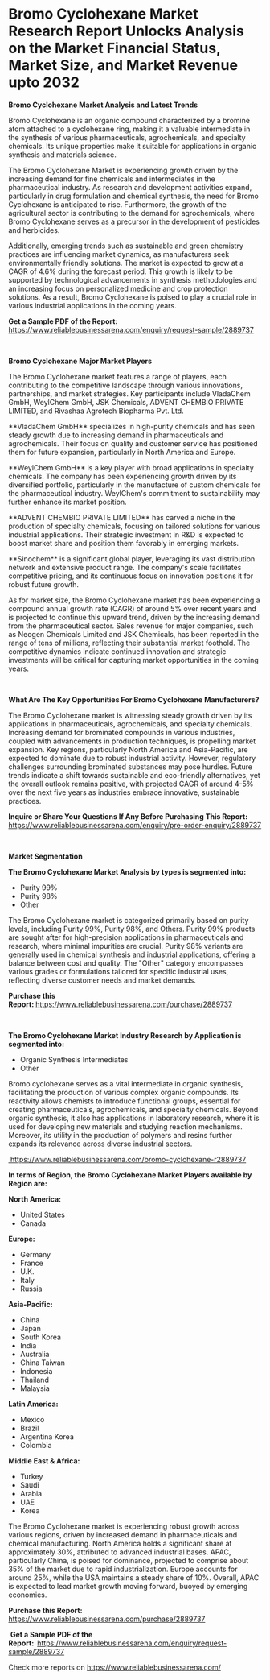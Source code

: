 <p><h1>Bromo Cyclohexane Market Research Report Unlocks Analysis on the Market Financial Status, Market Size, and Market Revenue upto 2032</h1></p><p><strong>Bromo Cyclohexane Market Analysis and Latest Trends</strong></p>
<p><p>Bromo Cyclohexane is an organic compound characterized by a bromine atom attached to a cyclohexane ring, making it a valuable intermediate in the synthesis of various pharmaceuticals, agrochemicals, and specialty chemicals. Its unique properties make it suitable for applications in organic synthesis and materials science. </p><p>The Bromo Cyclohexane Market is experiencing growth driven by the increasing demand for fine chemicals and intermediates in the pharmaceutical industry. As research and development activities expand, particularly in drug formulation and chemical synthesis, the need for Bromo Cyclohexane is anticipated to rise. Furthermore, the growth of the agricultural sector is contributing to the demand for agrochemicals, where Bromo Cyclohexane serves as a precursor in the development of pesticides and herbicides.</p><p>Additionally, emerging trends such as sustainable and green chemistry practices are influencing market dynamics, as manufacturers seek environmentally friendly solutions. The market is expected to grow at a CAGR of 4.6% during the forecast period. This growth is likely to be supported by technological advancements in synthesis methodologies and an increasing focus on personalized medicine and crop protection solutions. As a result, Bromo Cyclohexane is poised to play a crucial role in various industrial applications in the coming years.</p></p>
<p><strong>Get a Sample PDF of the Report:&nbsp;</strong> <a href="https://www.reliablebusinessarena.com/enquiry/request-sample/2889737?utm_campaign=2889&utm_medium=2&utm_source=Github&utm_content=ia&utm_term=14032025&utm_id=bromo-cyclohexane">https://www.reliablebusinessarena.com/enquiry/request-sample/2889737</a></p>
<p>&nbsp;</p>
<p><strong>Bromo Cyclohexane Major Market Players</strong></p>
<p><p>The Bromo Cyclohexane market features a range of players, each contributing to the competitive landscape through various innovations, partnerships, and market strategies. Key participants include VladaChem GmbH, WeylChem GmbH, JSK Chemicals, ADVENT CHEMBIO PRIVATE LIMITED, and Rivashaa Agrotech Biopharma Pvt. Ltd.</p><p>**VladaChem GmbH** specializes in high-purity chemicals and has seen steady growth due to increasing demand in pharmaceuticals and agrochemicals. Their focus on quality and customer service has positioned them for future expansion, particularly in North America and Europe.</p><p>**WeylChem GmbH** is a key player with broad applications in specialty chemicals. The company has been experiencing growth driven by its diversified portfolio, particularly in the manufacture of custom chemicals for the pharmaceutical industry. WeylChem's commitment to sustainability may further enhance its market position.</p><p>**ADVENT CHEMBIO PRIVATE LIMITED** has carved a niche in the production of specialty chemicals, focusing on tailored solutions for various industrial applications. Their strategic investment in R&D is expected to boost market share and position them favorably in emerging markets.</p><p>**Sinochem** is a significant global player, leveraging its vast distribution network and extensive product range. The company's scale facilitates competitive pricing, and its continuous focus on innovation positions it for robust future growth.</p><p>As for market size, the Bromo Cyclohexane market has been experiencing a compound annual growth rate (CAGR) of around 5% over recent years and is projected to continue this upward trend, driven by the increasing demand from the pharmaceutical sector. Sales revenue for major companies, such as Neogen Chemicals Limited and JSK Chemicals, has been reported in the range of tens of millions, reflecting their substantial market foothold. The competitive dynamics indicate continued innovation and strategic investments will be critical for capturing market opportunities in the coming years.</p></p>
<p>&nbsp;</p>
<p><strong>What Are The Key Opportunities For Bromo Cyclohexane Manufacturers?</strong></p>
<p><p>The Bromo Cyclohexane market is witnessing steady growth driven by its applications in pharmaceuticals, agrochemicals, and specialty chemicals. Increasing demand for brominated compounds in various industries, coupled with advancements in production techniques, is propelling market expansion. Key regions, particularly North America and Asia-Pacific, are expected to dominate due to robust industrial activity. However, regulatory challenges surrounding brominated substances may pose hurdles. Future trends indicate a shift towards sustainable and eco-friendly alternatives, yet the overall outlook remains positive, with projected CAGR of around 4-5% over the next five years as industries embrace innovative, sustainable practices.</p></p>
<p><strong>Inquire or Share Your Questions If Any Before Purchasing This Report:</strong> <a href="https://www.reliablebusinessarena.com/enquiry/pre-order-enquiry/2889737?utm_campaign=2889&utm_medium=2&utm_source=Github&utm_content=ia&utm_term=14032025&utm_id=bromo-cyclohexane">https://www.reliablebusinessarena.com/enquiry/pre-order-enquiry/2889737</a></p>
<p>&nbsp;</p>
<p><strong>Market Segmentation</strong></p>
<p><strong>The Bromo Cyclohexane Market Analysis by types is segmented into:</strong></p>
<p><ul><li>Purity 99%</li><li>Purity 98%</li><li>Other</li></ul></p>
<p><p>The Bromo Cyclohexane market is categorized primarily based on purity levels, including Purity 99%, Purity 98%, and Others. Purity 99% products are sought after for high-precision applications in pharmaceuticals and research, where minimal impurities are crucial. Purity 98% variants are generally used in chemical synthesis and industrial applications, offering a balance between cost and quality. The "Other" category encompasses various grades or formulations tailored for specific industrial uses, reflecting diverse customer needs and market demands.</p></p>
<p><strong>Purchase this Report:&nbsp;</strong><a href="https://www.reliablebusinessarena.com/purchase/2889737?utm_campaign=2889&utm_medium=2&utm_source=Github&utm_content=ia&utm_term=14032025&utm_id=bromo-cyclohexane">https://www.reliablebusinessarena.com/purchase/2889737</a></p>
<p>&nbsp;</p>
<p><strong>The Bromo Cyclohexane Market Industry Research by Application is segmented into:</strong></p>
<p><ul><li>Organic Synthesis Intermediates</li><li>Other</li></ul></p>
<p><p>Bromo cyclohexane serves as a vital intermediate in organic synthesis, facilitating the production of various complex organic compounds. Its reactivity allows chemists to introduce functional groups, essential for creating pharmaceuticals, agrochemicals, and specialty chemicals. Beyond organic synthesis, it also has applications in laboratory research, where it is used for developing new materials and studying reaction mechanisms. Moreover, its utility in the production of polymers and resins further expands its relevance across diverse industrial sectors.</p></p>
<p><a href="https://www.reliablebusinessarena.com/bromo-cyclohexane-r2889737?utm_campaign=2889&utm_medium=2&utm_source=Github&utm_content=ia&utm_term=14032025&utm_id=bromo-cyclohexane">&nbsp;https://www.reliablebusinessarena.com/bromo-cyclohexane-r2889737</a></p>
<p><strong>In terms of Region, the Bromo Cyclohexane Market Players available by Region are:</strong></p>
<p>
    <p> <strong> North America: </strong>
        <ul>
            <li>United States</li>
            <li>Canada</li>
        </ul>
        </p> 
    <p> <strong> Europe: </strong>
        <ul>
            <li>Germany</li>
            <li>France</li>
            <li>U.K.</li>
            <li>Italy</li>
            <li>Russia</li>
        </ul>
        </p> 
    <p> <strong> Asia-Pacific: </strong>
        <ul>
            <li>China</li>
            <li>Japan</li>
            <li>South Korea</li>
            <li>India</li>
            <li>Australia</li>
            <li>China Taiwan</li>
            <li>Indonesia</li>
            <li>Thailand</li>
            <li>Malaysia</li>
        </ul>
        </p> 
    <p> <strong> Latin America: </strong>
        <ul>
            <li>Mexico</li>
            <li>Brazil</li>
            <li>Argentina Korea</li>
            <li>Colombia</li>
        </ul>
        </p> 
    <p> <strong> Middle East & Africa: </strong>
        <ul>
            <li>Turkey</li>
            <li>Saudi</li>
            <li>Arabia</li>
            <li>UAE</li>
            <li>Korea</li>
        </ul>
    </p>
    </p>
<p><p>The Bromo Cyclohexane market is experiencing robust growth across various regions, driven by increased demand in pharmaceuticals and chemical manufacturing. North America holds a significant share at approximately 30%, attributed to advanced industrial bases. APAC, particularly China, is poised for dominance, projected to comprise about 35% of the market due to rapid industrialization. Europe accounts for around 25%, while the USA maintains a steady share of 10%. Overall, APAC is expected to lead market growth moving forward, buoyed by emerging economies.</p></p>
<p><strong>Purchase this Report: </strong><a href="https://www.reliablebusinessarena.com/purchase/2889737?utm_campaign=2889&utm_medium=2&utm_source=Github&utm_content=ia&utm_term=14032025&utm_id=bromo-cyclohexane">https://www.reliablebusinessarena.com/purchase/2889737</a></p>
<p>&nbsp;<strong>Get a Sample PDF of the Report:&nbsp;&nbsp;</strong><a href="https://www.reliablebusinessarena.com/enquiry/request-sample/2889737?utm_campaign=2889&utm_medium=2&utm_source=Github&utm_content=ia&utm_term=14032025&utm_id=bromo-cyclohexane">https://www.reliablebusinessarena.com/enquiry/request-sample/2889737</a></p>
<p><strong></strong></p>
<p>Check more reports on <a href="https://www.reliablebusinessarena.com/?utm_campaign=2889&utm_medium=2&utm_source=Github&utm_content=ia&utm_term=14032025&utm_id=bromo-cyclohexane">https://www.reliablebusinessarena.com/</a></p>